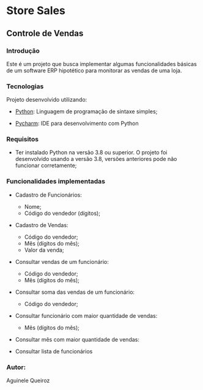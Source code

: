 # Store Sales

## Controle de Vendas

### Introdução

Este é um projeto que busca implementar algumas funcionalidades básicas de um software ERP hipotético para monitorar as vendas de uma loja. 

### Tecnologias

Projeto desenvolvido utilizando:

* [Python](https://www.python.org/): Linguagem de programação de sintaxe simples;

* [Pycharm](https://www.jetbrains.com/pt-br/pycharm/): IDE para desenvolvimento com Python

 ### Requisitos

* Ter instalado Python na versão 3.8 ou superior. O projeto foi desenvolvido usando a versão 3.8, versões anteriores pode não funcionar corretamente;


 ### Funcionalidades implementadas

* Cadastro de Funcionários:
  * Nome;
  * Código do vendedor (dígitos);
  
* Cadastro de Vendas:
  * Código do vendedor;
  * Mês (dígitos do mês);
  * Valor da venda;
  
* Consultar vendas de um funcionário:
  * Código do vendedor;
  * Mês (dígitos do mês);

* Consultar soma das vendas de um funcionário:
  * Código do vendedor;

* Consultar funcionário com maior quantidade de vendas:
  * Mês (dígitos do mês);
 
* Consultar mês com maior quantidade de vendas:

* Consultar lista de funcionários

### Autor:
 Aguinele Queiroz
